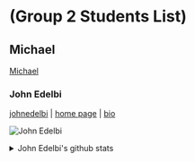 # (Group 2 Students List)

<!-- describe your project -->

<!-- Students list start here -->

## Michael

[Michael](/students-bio/mmugaiga.md)

### John Edelbi

[johnedelbi](https://github.com/johnedelbi) \|
[home page](https://johnedelbi.github.io) \| [bio](./students-bio/johnedelbi.md)

![John Edelbi ](https://jedelbi.com/HYF/John_Edelbi.jpg)

<details>
<summary>John Edelbi's github stats</summary>

![johnedelbi github activity](https://ghchart.rshah.org/johnedelbi)

![johnedelbi github stats](https://github-readme-stats.vercel.app/api?username=johnedelbi&show_icons=true&theme=default&hide_title=true&hide_rank=true)

## </details>

<!-- Students list finish here -->
